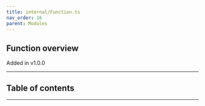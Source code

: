 ```yaml
---
title: internal/Function.ts
nav_order: 16
parent: Modules
---
```


## Function overview

Added in v1.0.0

---

<h2 class="text-delta">Table of contents</h2>

---
